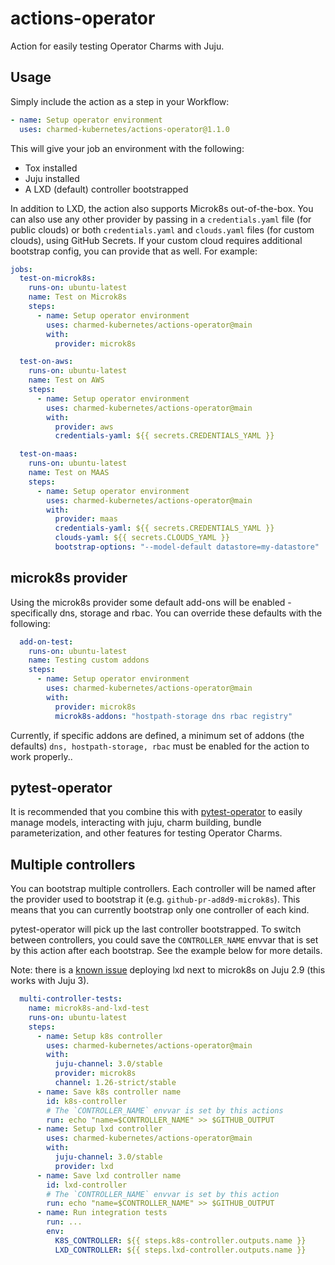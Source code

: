 # actions-operator

Action for easily testing Operator Charms with Juju.

## Usage

Simply include the action as a step in your Workflow:

```yaml
- name: Setup operator environment
  uses: charmed-kubernetes/actions-operator@1.1.0
```

This will give your job an environment with the following:

  * Tox installed
  * Juju installed
  * A LXD (default) controller bootstrapped

In addition to LXD, the action also supports Microk8s out-of-the-box. You can
also use any other provider by passing in a `credentials.yaml` file (for public
clouds) or both `credentials.yaml` and `clouds.yaml` files (for custom clouds),
using GitHub Secrets. If your custom cloud requires additional bootstrap config,
you can provide that as well. For example:

```yaml
jobs:
  test-on-microk8s:
    runs-on: ubuntu-latest
    name: Test on Microk8s
    steps:
      - name: Setup operator environment
        uses: charmed-kubernetes/actions-operator@main
        with:
          provider: microk8s

  test-on-aws:
    runs-on: ubuntu-latest
    name: Test on AWS
    steps:
      - name: Setup operator environment
        uses: charmed-kubernetes/actions-operator@main
        with:
          provider: aws
          credentials-yaml: ${{ secrets.CREDENTIALS_YAML }}

  test-on-maas:
    runs-on: ubuntu-latest
    name: Test on MAAS
    steps:
      - name: Setup operator environment
        uses: charmed-kubernetes/actions-operator@main
        with:
          provider: maas
          credentials-yaml: ${{ secrets.CREDENTIALS_YAML }}
          clouds-yaml: ${{ secrets.CLOUDS_YAML }}
          bootstrap-options: "--model-default datastore=my-datastore"
```
## microk8s provider
Using the microk8s provider some default add-ons will be enabled - specifically
dns, storage and rbac. You can override these defaults with the following:

```yaml
  add-on-test:
    runs-on: ubuntu-latest
    name: Testing custom addons
    steps:
      - name: Setup operator environment
        uses: charmed-kubernetes/actions-operator@main
        with:
          provider: microk8s
          microk8s-addons: "hostpath-storage dns rbac registry"
```
Currently, if specific addons are defined, a minimum set of addons (the defaults) `dns, hostpath-storage, rbac` must be enabled for the action to work properly..

## pytest-operator

It is recommended that you combine this with [pytest-operator][] to easily
manage models, interacting with juju, charm building, bundle parameterization,
and other features for testing Operator Charms.

## Multiple controllers
You can bootstrap multiple controllers. Each controller will be named after
the provider used to bootstrap it (e.g. `github-pr-ad8d9-microk8s`). This means
that you can currently bootstrap only one controller of each kind.

pytest-operator will pick up the last controller bootstrapped. To switch
between controllers, you could save the `CONTROLLER_NAME` envvar that is set by
this action after each bootstrap. See the example below for more details.

Note: there is a [known issue](https://bugs.launchpad.net/juju/+bug/2003582)
deploying lxd next to microk8s on Juju 2.9 (this works with Juju 3).

```yaml
  multi-controller-tests:
    name: microk8s-and-lxd-test
    runs-on: ubuntu-latest
    steps:
      - name: Setup k8s controller
        uses: charmed-kubernetes/actions-operator@main
        with:
          juju-channel: 3.0/stable
          provider: microk8s
          channel: 1.26-strict/stable
      - name: Save k8s controller name
        id: k8s-controller
        # The `CONTROLLER_NAME` envvar is set by this actions
        run: echo "name=$CONTROLLER_NAME" >> $GITHUB_OUTPUT
      - name: Setup lxd controller
        uses: charmed-kubernetes/actions-operator@main
        with:
          juju-channel: 3.0/stable
          provider: lxd
      - name: Save lxd controller name
        id: lxd-controller
        # The `CONTROLLER_NAME` envvar is set by this action
        run: echo "name=$CONTROLLER_NAME" >> $GITHUB_OUTPUT
      - name: Run integration tests
        run: ...
        env:
          K8S_CONTROLLER: ${{ steps.k8s-controller.outputs.name }}
          LXD_CONTROLLER: ${{ steps.lxd-controller.outputs.name }}
```

[pytest-operator]: https://github.com/charmed-kubernetes/pytest-operator

